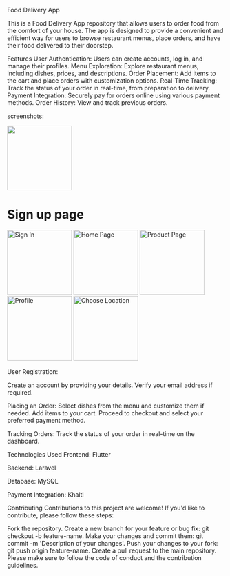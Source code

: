 Food Delivery App

This is a Food Delivery App repository that allows users to order food from the comfort of your house. The app is designed to provide a convenient and efficient way for users to browse restaurant menus, place orders, and have their food delivered to their doorstep.

Features
User Authentication: Users can create accounts, log in, and manage their profiles.
Menu Exploration: Explore restaurant menus, including dishes, prices, and descriptions.
Order Placement: Add items to the cart and place orders with customization options.
Real-Time Tracking: Track the status of your order in real-time, from preparation to delivery.
Payment Integration: Securely pay for orders online using various payment methods.
Order History: View and track previous orders.

screenshots:
<p float="left" margin="10px">
  <img src="https://github.com/pujanpoudel/food_delivery/assets/82041139/9a98b813-4262-4b27-ae2a-15ba60357463" width="150"/>
  <h1>Sign up page</h1>
  <img src="https://github.com/pujanpoudel/food_delivery/assets/82041139/6e97da9c-82e7-4cd5-8e96-4d4c12296f4f" width="150" alt="Sign In"/> 
  <img src="https://github.com/pujanpoudel/food_delivery/assets/82041139/0c21a70c-ca8b-4fe2-8086-118cc763cfb9" width="150" alt="Home Page"/>
  <img src="https://github.com/pujanpoudel/food_delivery/assets/82041139/5e20d01d-2167-4249-8b98-8acd194094da" width="150" alt="Product Page"/> 
  <img src="https://github.com/pujanpoudel/food_delivery/assets/82041139/5756909d-40be-4710-991a-2a746bdb9fe7" width="150" alt="Profile"/>
  <img src="https://github.com/pujanpoudel/food_delivery/assets/82041139/83e6c977-596c-45b2-a080-3d4f0f6b6c83" width="150" alt="Choose Location"/> 
</p>


User Registration:

Create an account by providing your details.
Verify your email address if required.

Placing an Order:
Select dishes from the menu and customize them if needed.
Add items to your cart.
Proceed to checkout and select your preferred payment method.

Tracking Orders:
Track the status of your order in real-time on the dashboard.

Technologies Used
Frontend:
Flutter

Backend:
Laravel

Database:
MySQL

Payment Integration:
Khalti

Contributing
Contributions to this project are welcome! If you'd like to contribute, please follow these steps:

Fork the repository.
Create a new branch for your feature or bug fix: git checkout -b feature-name.
Make your changes and commit them: git commit -m 'Description of your changes'.
Push your changes to your fork: git push origin feature-name.
Create a pull request to the main repository.
Please make sure to follow the code of conduct and the contribution guidelines.
